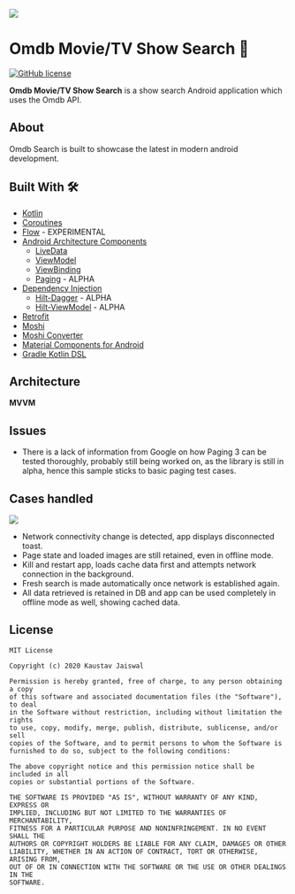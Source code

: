 ![](docs/Portrait.png)

# Omdb Movie/TV Show Search 🍿

[![GitHub license](https://img.shields.io/badge/License-MIT-blue.svg)](LICENSE)

**Omdb Movie/TV Show Search** is a show search Android application which uses the Omdb API.

## About

Omdb Search is built to showcase the latest in modern android development.

## Built With 🛠
- [Kotlin](https://kotlinlang.org/)
- [Coroutines](https://kotlinlang.org/docs/reference/coroutines-overview.html)
- [Flow](https://kotlin.github.io/kotlinx.coroutines/kotlinx-coroutines-core/kotlinx.coroutines.flow/-flow/) - EXPERIMENTAL
- [Android Architecture Components](https://developer.android.com/topic/libraries/architecture)
  - [LiveData](https://developer.android.com/topic/libraries/architecture/livedata)
  - [ViewModel](https://developer.android.com/topic/libraries/architecture/viewmodel)
  - [ViewBinding](https://developer.android.com/topic/libraries/view-binding)
  - [Paging](https://developer.android.com/topic/libraries/architecture/paging/v3-overview) - ALPHA
- [Dependency Injection](https://developer.android.com/training/dependency-injection)
  - [Hilt-Dagger](https://dagger.dev/hilt/) - ALPHA
  - [Hilt-ViewModel](https://developer.android.com/training/dependency-injection/hilt-jetpack) - ALPHA
- [Retrofit](https://square.github.io/retrofit/)
- [Moshi](https://github.com/square/moshi)
- [Moshi Converter](https://github.com/square/retrofit/tree/master/retrofit-converters/moshi)
- [Material Components for Android](https://github.com/material-components/material-components-android)
- [Gradle Kotlin DSL](https://docs.gradle.org/current/userguide/kotlin_dsl.html)

## Architecture

**MVVM**

## Issues
* There is a lack of information from Google on how Paging 3 can be tested thoroughly,
probably still being worked on, as the library is still in alpha, hence this sample sticks to basic paging test cases.

## Cases handled

![](docs/Landscape.png)

* Network connectivity change is detected, app displays disconnected toast.
* Page state and loaded images are still retained, even in offline mode.
* Kill and restart app, loads cache data first and attempts network connection in the background.
* Fresh search is made automatically once network is established again.
* All data retrieved is retained in DB and app can be used completely in offline mode as well, showing cached data.

## License
```
MIT License

Copyright (c) 2020 Kaustav Jaiswal

Permission is hereby granted, free of charge, to any person obtaining a copy
of this software and associated documentation files (the "Software"), to deal
in the Software without restriction, including without limitation the rights
to use, copy, modify, merge, publish, distribute, sublicense, and/or sell
copies of the Software, and to permit persons to whom the Software is
furnished to do so, subject to the following conditions:

The above copyright notice and this permission notice shall be included in all
copies or substantial portions of the Software.

THE SOFTWARE IS PROVIDED "AS IS", WITHOUT WARRANTY OF ANY KIND, EXPRESS OR
IMPLIED, INCLUDING BUT NOT LIMITED TO THE WARRANTIES OF MERCHANTABILITY,
FITNESS FOR A PARTICULAR PURPOSE AND NONINFRINGEMENT. IN NO EVENT SHALL THE
AUTHORS OR COPYRIGHT HOLDERS BE LIABLE FOR ANY CLAIM, DAMAGES OR OTHER
LIABILITY, WHETHER IN AN ACTION OF CONTRACT, TORT OR OTHERWISE, ARISING FROM,
OUT OF OR IN CONNECTION WITH THE SOFTWARE OR THE USE OR OTHER DEALINGS IN THE
SOFTWARE.
```